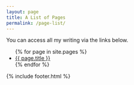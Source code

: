 ```yaml
---
layout: page
title: A List of Pages
permalink: /page-list/
---
```

You can access all my writing via the links below.

 <ul>
  {% for page in site.pages %}
    <li>
      <a href="{{ page.url }}">{{ page.title }}</a>
    </li>
  {% endfor %}
</ul>
{% include footer.html %}